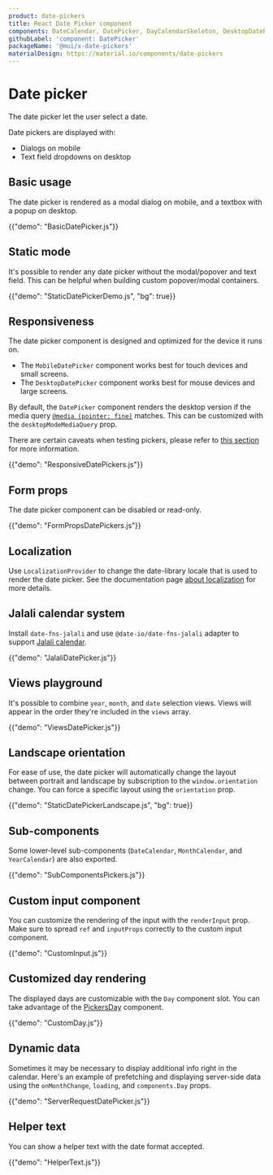 ```yaml
---
product: date-pickers
title: React Date Picker component
components: DateCalendar, DatePicker, DayCalendarSkeleton, DesktopDatePicker, MobileDatePicker, MonthCalendar, PickersDay, StaticDatePicker, YearCalendar
githubLabel: 'component: DatePicker'
packageName: '@mui/x-date-pickers'
materialDesign: https://material.io/components/date-pickers
---
```


# Date picker

<p class="description">The date picker let the user select a date.</p>

Date pickers are displayed with:

- Dialogs on mobile
- Text field dropdowns on desktop

## Basic usage

The date picker is rendered as a modal dialog on mobile, and a textbox with a popup on desktop.

{{"demo": "BasicDatePicker.js"}}

## Static mode

It's possible to render any date picker without the modal/popover and text field. This can be helpful when building custom popover/modal containers.

{{"demo": "StaticDatePickerDemo.js", "bg": true}}

## Responsiveness

The date picker component is designed and optimized for the device it runs on.

- The `MobileDatePicker` component works best for touch devices and small screens.
- The `DesktopDatePicker` component works best for mouse devices and large screens.

By default, the `DatePicker` component renders the desktop version if the media query [`@media (pointer: fine)`](https://developer.mozilla.org/en-US/docs/Web/CSS/@media/pointer) matches.
This can be customized with the `desktopModeMediaQuery` prop.

There are certain caveats when testing pickers, please refer to [this section](/x/react-date-pickers/getting-started/#testing-caveats) for more information.

{{"demo": "ResponsiveDatePickers.js"}}

## Form props

The date picker component can be disabled or read-only.

{{"demo": "FormPropsDatePickers.js"}}

## Localization

Use `LocalizationProvider` to change the date-library locale that is used to render the date picker.
See the documentation page [about localization](/x/react-date-pickers/date-picker/#localization) for more details.

## Jalali calendar system

Install `date-fns-jalali` and use `@date-io/date-fns-jalali` adapter to support [Jalali calendar](https://en.wikipedia.org/wiki/Jalali_calendar).

{{"demo": "JalaliDatePicker.js"}}

## Views playground

It's possible to combine `year`, `month`, and `date` selection views. Views will appear in the order they're included in the `views` array.

{{"demo": "ViewsDatePicker.js"}}

## Landscape orientation

For ease of use, the date picker will automatically change the layout between portrait and landscape by subscription to the `window.orientation` change. You can force a specific layout using the `orientation` prop.

{{"demo": "StaticDatePickerLandscape.js", "bg": true}}

## Sub-components

Some lower-level sub-components (`DateCalendar`, `MonthCalendar`, and `YearCalendar`) are also exported.

{{"demo": "SubComponentsPickers.js"}}

## Custom input component

You can customize the rendering of the input with the `renderInput` prop. Make sure to spread `ref` and `inputProps` correctly to the custom input component.

{{"demo": "CustomInput.js"}}

## Customized day rendering

The displayed days are customizable with the `Day` component slot.
You can take advantage of the [PickersDay](/x/api/date-pickers/pickers-day/) component.

{{"demo": "CustomDay.js"}}

## Dynamic data

Sometimes it may be necessary to display additional info right in the calendar. Here's an example of prefetching and displaying server-side data using the `onMonthChange`, `loading`, and `components.Day` props.

{{"demo": "ServerRequestDatePicker.js"}}

## Helper text

You can show a helper text with the date format accepted.

{{"demo": "HelperText.js"}}
